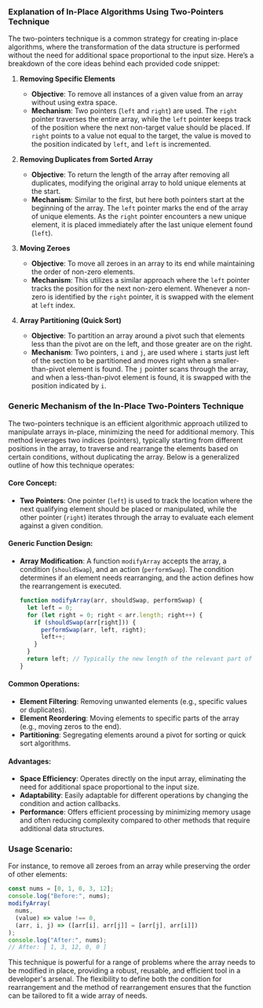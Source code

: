 ### Explanation of In-Place Algorithms Using Two-Pointers Technique

The two-pointers technique is a common strategy for creating in-place algorithms, where the transformation of the data structure is performed without the need for additional space proportional to the input size. Here’s a breakdown of the core ideas behind each provided code snippet:

1. **Removing Specific Elements**

   - **Objective**: To remove all instances of a given value from an array without using extra space.
   - **Mechanism**: Two pointers (`left` and `right`) are used. The `right` pointer traverses the entire array, while the `left` pointer keeps track of the position where the next non-target value should be placed. If `right` points to a value not equal to the target, the value is moved to the position indicated by `left`, and `left` is incremented.

2. **Removing Duplicates from Sorted Array**

   - **Objective**: To return the length of the array after removing all duplicates, modifying the original array to hold unique elements at the start.
   - **Mechanism**: Similar to the first, but here both pointers start at the beginning of the array. The `left` pointer marks the end of the array of unique elements. As the `right` pointer encounters a new unique element, it is placed immediately after the last unique element found (`left`).

3. **Moving Zeroes**

   - **Objective**: To move all zeroes in an array to its end while maintaining the order of non-zero elements.
   - **Mechanism**: This utilizes a similar approach where the `left` pointer tracks the position for the next non-zero element. Whenever a non-zero is identified by the `right` pointer, it is swapped with the element at `left` index.

4. **Array Partitioning (Quick Sort)**

   - **Objective**: To partition an array around a pivot such that elements less than the pivot are on the left, and those greater are on the right.
   - **Mechanism**: Two pointers, `i` and `j`, are used where `i` starts just left of the section to be partitioned and moves right when a smaller-than-pivot element is found. The `j` pointer scans through the array, and when a less-than-pivot element is found, it is swapped with the position indicated by `i`.

### Generic Mechanism of the In-Place Two-Pointers Technique

The two-pointers technique is an efficient algorithmic approach utilized to manipulate arrays in-place, minimizing the need for additional memory. This method leverages two indices (pointers), typically starting from different positions in the array, to traverse and rearrange the elements based on certain conditions, without duplicating the array. Below is a generalized outline of how this technique operates:

#### Core Concept:

- **Two Pointers**: One pointer (`left`) is used to track the location where the next qualifying element should be placed or manipulated, while the other pointer (`right`) iterates through the array to evaluate each element against a given condition.

#### Generic Function Design:

- **Array Modification**: A function `modifyArray` accepts the array, a condition (`shouldSwap`), and an action (`performSwap`). The condition determines if an element needs rearranging, and the action defines how the rearrangement is executed.

  ```javascript
  function modifyArray(arr, shouldSwap, performSwap) {
    let left = 0;
    for (let right = 0; right < arr.length; right++) {
      if (shouldSwap(arr[right])) {
        performSwap(arr, left, right);
        left++;
      }
    }
    return left; // Typically the new length of the relevant part of the array.
  }
  ```

#### Common Operations:

- **Element Filtering**: Removing unwanted elements (e.g., specific values or duplicates).
- **Element Reordering**: Moving elements to specific parts of the array (e.g., moving zeros to the end).
- **Partitioning**: Segregating elements around a pivot for sorting or quick sort algorithms.

#### Advantages:

- **Space Efficiency**: Operates directly on the input array, eliminating the need for additional space proportional to the input size.
- **Adaptability**: Easily adaptable for different operations by changing the condition and action callbacks.
- **Performance**: Offers efficient processing by minimizing memory usage and often reducing complexity compared to other methods that require additional data structures.

### Usage Scenario:

For instance, to remove all zeroes from an array while preserving the order of other elements:

```javascript
const nums = [0, 1, 0, 3, 12];
console.log("Before:", nums);
modifyArray(
  nums,
  (value) => value !== 0,
  (arr, i, j) => ([arr[i], arr[j]] = [arr[j], arr[i]])
);
console.log("After:", nums);
// After: [ 1, 3, 12, 0, 0 ]
```

This technique is powerful for a range of problems where the array needs to be modified in place, providing a robust, reusable, and efficient tool in a developer's arsenal. The flexibility to define both the condition for rearrangement and the method of rearrangement ensures that the function can be tailored to fit a wide array of needs.

